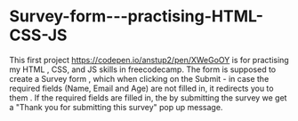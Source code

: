 # Survey-form---practising-HTML-CSS-JS

This first project https://codepen.io/anstup2/pen/XWeGoOY is for practising my HTML , CSS, and JS skills in freecodecamp.
The form is supposed to create a Survey form , which when clicking on the Submit - in case the required fields (Name, Email and Age) are not filled in, it redirects you to them .
If the required fields are filled in, the by submitting the survey we get a "Thank you for submitting this survey" pop up message.
